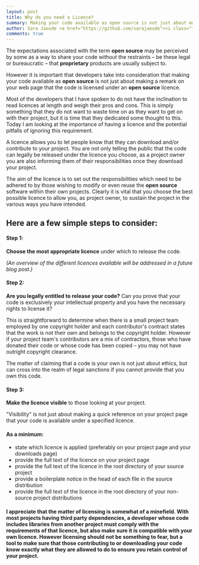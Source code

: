 ```yaml
---
layout: post
title: Why do you need a Licence?
summary: Making your code available as open source is not just about making a remark on your web page
author: Sara Jaoude <a href="https://github.com/sarajaoude"><i class="fa fa-github-square"></i></a> AKA LadyLaw2Geek
comments: true
---
```


The expectations associated with the term **open source** may be perceived by some as a way to share your code without the restraints – be these legal or bureaucratic – that **proprietary** products are usually subject to.

However it is important that developers take into consideration that making your code available as **open source** is not just about making a remark on your web page that the code is licensed under an **open source** licence.

Most of the developers that I have spoken to do not have the inclination to read licences at length and weigh their pros and cons. This is simply something that they do not want to waste time on as they want to get on with their project, but it is time that they dedicated some thought to this. Today I am looking at the importance of having a licence and the potential pitfalls of ignoring this requirement.

A licence allows you to let people know that they can download and/or contribute to your project. You are not only telling the public that the code can legally be released under the licence you choose, as a project owner you are also informing them of their responsibilities once they download your project.

The aim of the licence is to set out the responsibilities which need to be adhered to by those wishing to modify or even reuse the **open source** software within their own projects. Clearly it is vital that you choose the best possible licence to allow you, as project owner, to sustain the project in the various ways you have intended.

## Here are a few simple steps to consider:

#### Step 1:

**Choose the most appropriate licence** under which to release the code.

*(An overview of the different licences available will be addressed in a future blog post.)*

####  Step 2:

**Are you legally entitled to release your code?** Can you prove that your code is exclusively your intellectual property and you have the necessary rights to license it?

This is straightforward to determine when there is a small project team employed by one copyright holder and each contributor's contract states that the work is not their own and belongs to the copyright holder. However if your project team's contributors are a mix of contractors, those who have donated their code or whose code has been copied – you may not have outright copyright clearance.

The matter of claiming that a code is your own is not just about ethics, but can cross into the realm of legal sanctions if you cannot provide that you own this code.

#### Step 3:

**Make the licence visible** to those looking at your project.

"Visibility" is not just about making a quick reference on your project page that your code is available under a specified licence.

#### As a minimum:

* state which licence is applied (preferably on your project page and your downloads page)
* provide the full text of the licence on your project page
* provide the full text of the licence in the root directory of your source project
* provide a boilerplate notice in the head of each file in the source distribution
* provide the full text of the licence in the root directory of your non-source project distributions


#### I appreciate that the matter of licensing is somewhat of a minefield. With most projects having third party dependencies, a developer whose code includes libraries from another project must comply with the requirements of that licence, but also make sure it is compatible with your own licence. However licensing should not be something to fear, but a tool to make sure that those contributing to or downloading your code know exactly what they are allowed to do to ensure you retain control of your project.
